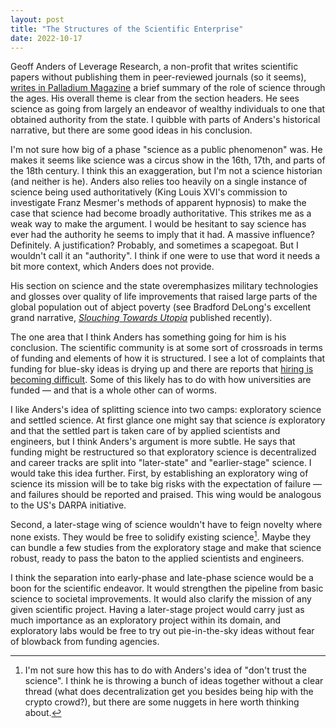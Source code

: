 ```yaml
---
layout: post
title: "The Structures of the Scientific Enterprise"
date: 2022-10-17
---
```


Geoff Anders of Leverage Research, a non-profit that writes scientific papers without publishing them in peer-reviewed journals (so it seems), [writes in Palladium Magazine](https://www.palladiummag.com/2022/10/10/the-transformations-of-science/) a brief summary of the role of science through the ages. His overall theme is clear from the section headers. He sees science as going from largely an endeavor of wealthy individuals to one that obtained authority from the state. I quibble with parts of Anders's historical narrative, but there are some good ideas in his conclusion.

I'm not sure how big of a phase "science as a public phenomenon" was. He makes it seems like science was a circus show in the 16th, 17th, and parts of the 18th century. I think this an exaggeration, but I'm not a science historian (and neither is he). Anders also relies too heavily on a single instance of science being used authoritatively (King Louis XVI's commission to investigate Franz Mesmer's methods of apparent hypnosis) to make the case that science had become broadly authoritative. This strikes me as a weak way to make the argument. I would be hesitant to say science has ever had the authority he seems to imply that it had. A massive influence? Definitely. A justification? Probably, and sometimes a scapegoat. But I wouldn't call it an "authority". I think if one were to use that word it needs a bit more context, which Anders does not provide.

His section on science and the state overemphasizes military technologies and glosses over quality of life improvements that raised large parts of the global population out of abject poverty (see Bradford DeLong's excellent grand narrative, [*Slouching Towards Utopia*](https://www.basicbooks.com/titles/j-bradford-delong/slouching-towards-utopia/9780465019595/) published recently).

The one area that I think Anders has something going for him is his conclusion. The scientific community is at some sort of crossroads in terms of funding and elements of how it is structured. I see a lot of complaints that funding for blue-sky ideas is drying up and there are reports that [hiring is becoming difficult](https://www.science.org/content/article/professors-struggle-recruit-postdocs-calls-structural-change-academia-intensify). Some of this likely has to do with how universities are funded &mdash; and that is a whole other can of worms.

I like Anders's idea of splitting science into two camps: exploratory science and settled science. At first glance one might say that science *is* exploratory and that the settled part is taken care of by applied scientists and engineers, but I think Anders's argument is more subtle. He says that funding might be restructured so that exploratory science is decentralized and career tracks are split into "later-state" and "earlier-stage" science. I would take this idea further. First, by establishing an exploratory wing of science its mission will be to take big risks with the expectation of failure &mdash; and failures should be reported and praised. This wing would be analogous to the US's DARPA initiative.

Second, a later-stage wing of science wouldn't have to feign novelty where none exists. They would be free to solidify existing science[^fn1_221017]. Maybe they can bundle a few studies from the exploratory stage and make that science robust, ready to pass the baton to the applied scientists and engineers.

I think the separation into early-phase and late-phase science would be a boon for the scientific endeavor. It would strengthen the pipeline from basic science to societal improvements. It would also clarify the mission of any given scientific project. Having a later-stage project would carry just as much importance as an exploratory project within its domain, and exploratory labs would be free to try out pie-in-the-sky ideas without fear of blowback from funding agencies.


[^fn1_221017]: I'm not sure how this has to do with Anders's idea of "don't trust the science". I think he is throwing a bunch of ideas together without a clear thread (what does decentralization get you besides being hip with the crypto crowd?), but there are some nuggets in here worth thinking about.